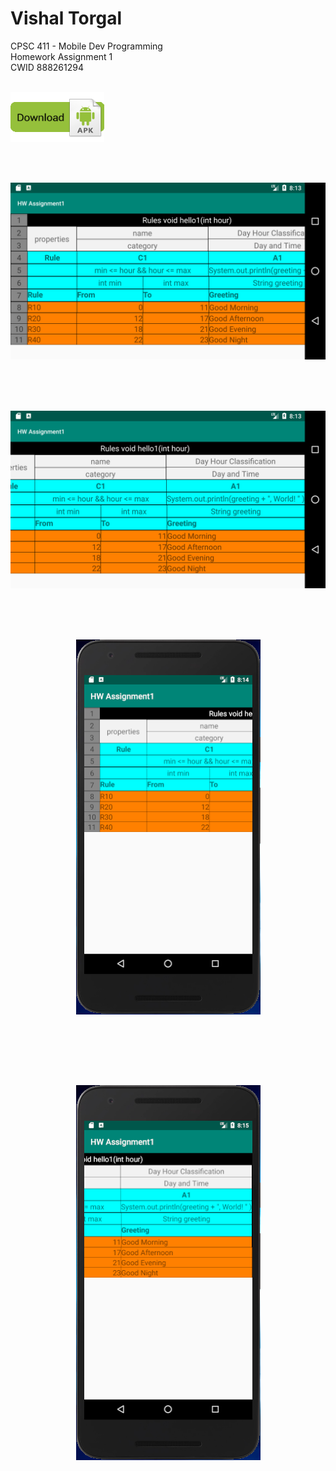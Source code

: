 # Vishal Torgal <br>
CPSC 411 - Mobile Dev Programming <br>
Homework Assignment 1 <br>
CWID 888261294 <br>

<br>
<a href="https://github.com/vishaltorgal/HWAssignment1/blob/master/hwassignment1.apk"><img src="https://github.com/vishaltorgal/SendingEmails/blob/master/dlapk.png" width="150" height="80" title="White flower" alt="Flower"></a>

<br><br>
<p style="text-align: center;"><img src="https://github.com/vishaltorgal/HWAssignment1/blob/master/screenshot3.png"</p>
<br><br>

<br><br>
<p style="text-align: center;"><img src="https://github.com/vishaltorgal/HWAssignment1/blob/master/screenshot4.png"</p>
<br><br>

<br><br>
<p style="text-align: center;"><img src="https://github.com/vishaltorgal/HWAssignment1/blob/master/screenshot1.png"/></p>
<br><br>

<br><br>
<p style="text-align: center;"><img src="https://github.com/vishaltorgal/HWAssignment1/blob/master/screenshot2.png"/></p>
<br><br>

